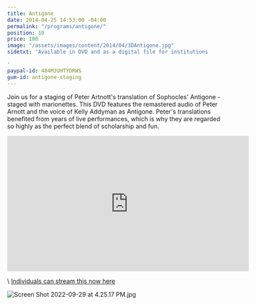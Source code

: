 ```yaml
---
title: Antigone
date: 2014-04-25 14:53:00 -04:00
permalink: "/programs/antigone/"
position: 10
price: 100
image: "/assets/images/content/2014/04/3DAntigone.jpg"
sidetxt: 'Available in DVD and as a digital file for institutions

'
paypal-id: 484MJUHTYDRWS
gum-id: antigone-staging
---
```


Join us for a staging of Peter Artnott's translation of Sophocles' Antigone - staged with marionettes.  This DVD features the remastered audio of Peter Arnott and the voice of Kelly Addyman as Antigone. Peter's translations benefited from years of live performances,  which is why they are regarded so highly as the perfect blend of scholarship and fun.

<p><iframe width="560" height="315" src="https://www.youtube.com/embed/PIjsdS49agI?rel=0&modestbranding=1&autohide=1" class="yt" frameborder="0" allowfullscreen></iframe></p><script src="https://gumroad.com/js/gumroad.js"></script>\
<a class="gumroad-button" href="https://macmillanfilms.gumroad.com/l/antigone-staging">Individuals can stream this now here</a>

![Screen Shot 2022-09-29 at 4.25.17 PM.jpg](/uploads/Screen%20Shot%202022-09-29%20at%204.25.17%20PM.jpg)